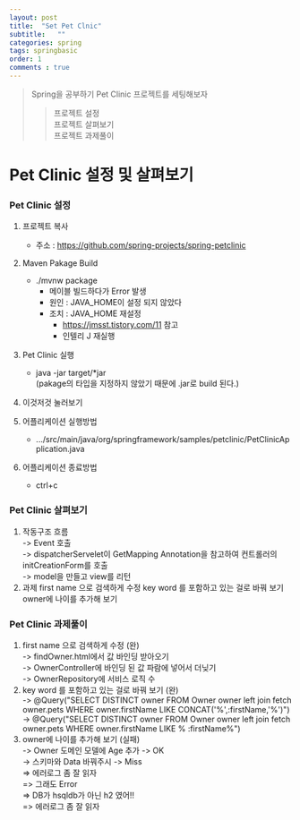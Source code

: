 ```yaml
---
layout: post 
title:  "Set Pet Clnic"
subtitle:   ""
categories: spring
tags: springbasic
order: 1
comments : true
---
```

> Spring을 공부하기 Pet Clinic 프로젝트를 세팅해보자  
>> 프로젝트 설정  
>> 프로젝트 살펴보기   
>> 프로젝트 과제풀이

# Pet Clinic 설정 및 살펴보기

### Pet Clinic 설정
1. 프로젝트 복사  
   - 주소 : https://github.com/spring-projects/spring-petclinic
2. Maven Pakage Build
   - ./mvnw package
      - 메이블 빌드하다가 Error 발생
      - 원인 : JAVA_HOME이 설정 되지 않았다
      - 조치 : JAVA_HOME 재설정
        - https://jmsst.tistory.com/11 참고
        - 인텔리 J 재실행

3. Pet Clinic 실행
   - java -jar target/*jar  
     (pakage의 타입을 지정하지 않았기 때문에 .jar로 build 된다.)
4. 이것저것 눌러보기
5. 어플리케이션 실행방법 
   - .../src/main/java/org/springframework/samples/petclinic/PetClinicApplication.java
6. 어플리케이션 종료방법
    - ctrl+c

### Pet Clinic 살펴보기
1. 작동구조 흐름  
    -> Event 호출  
    -> dispatcherServelet이 GetMapping Annotation을 참고하여 컨트롤러의  initCreationForm를 호출  
    -> model을 만들고 view를 리턴
2. 과제
   first name 으로 검색하게 수정
   key word 를 포함하고 있는 걸로 바꿔 보기
   owner에 나이를 추가해 보기
   
### Pet Clinic 과제풀이
1. first name 으로 검색하게 수정 (완)    
   -> findOwner.html에서 값 바인딩 받아오기   
   -> OwnerController에 바인딩 된 값 파람에 넣어서 더닞기  
   -> OwnerRepository에 서비스 로직 수 
2. key word 를 포함하고 있는 걸로 바꿔 보기 (완)  
   -> @Query("SELECT DISTINCT owner FROM Owner owner left join fetch owner.pets WHERE owner.firstName LIKE CONCAT('%',:firstName,'%')")     
   -> @Query("SELECT DISTINCT owner FROM Owner owner left join fetch owner.pets WHERE owner.firstName LIKE % :firstName%")
3. owner에 나이를 추가해 보기 (실패)   
    -> Owner 도메인 모델에 Age 추가 -> OK   
    -> 스키마와 Data 바꿔주시 -> Miss   
    => 에러로그 좀 잘 읽자  
    => 그래도 Error    
    => DB가 hsqldb가 아닌 h2 였어!!   
    => 에러로그 좀 잘 읽자
   